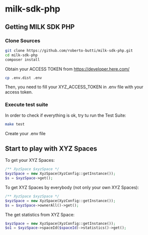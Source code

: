 # milk-sdk-php

## Getting MILK SDK PHP

### Clone Sources

```sh
git clone https://github.com/roberto-butti/milk-sdk-php.git
cd milk-sdk-php
composer install
```

Obtain your ACCESS TOKEN from https://developer.here.com/

```sh
cp .env.dist .env
```

Then, you need to fill your XYZ_ACCESS_TOKEN in .env file with your access token.

### Execute test suite

In order to check if everything is ok, try tu run the Test Suite:

```sh
make test
```


Create your .env file
## Start to play with XYZ Spaces

To get your XYZ Spaces:

```php
/** XyzSpace $xyzSpace */
$xyzSpace = new XyzSpace(XyzConfig::getInstance());
$s = $xyzSpace->get();
```

To get XYZ Spaces by everybody (not only your own XYZ Spaces):

```php
/** XyzSpace $xyzSpace */
$xyzSpace = new XyzSpace(XyzConfig::getInstance());
$s = $xyzSpace->ownerAll()->get();
```

The get statistics from XYZ Space:

```php
$xyzSpace = new XyzSpace(XyzConfig::getInstance());
$o1 = $xyzSpace->spaceId($spaceId)->statistics()->get();
```

